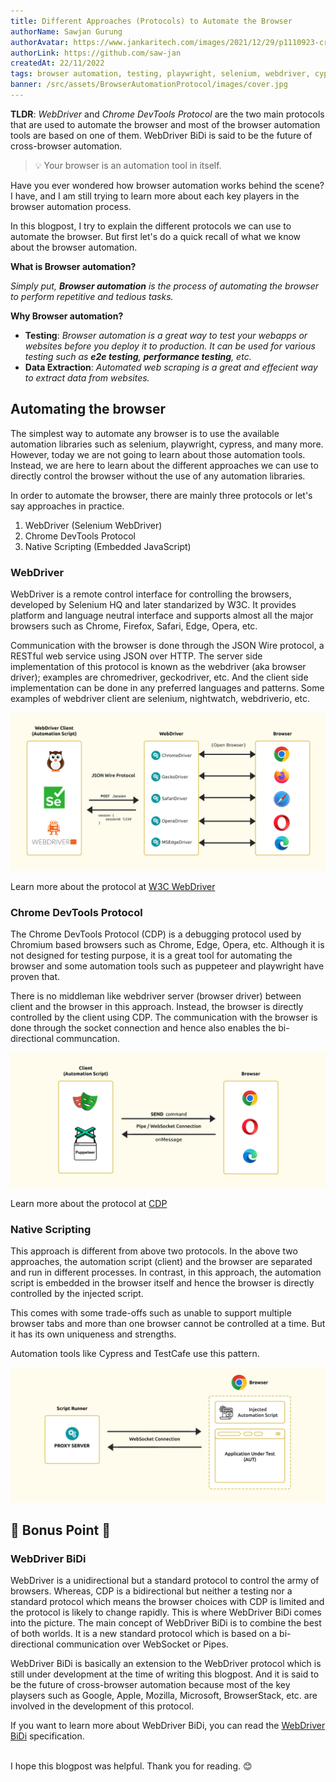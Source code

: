 ```yaml
---
title: Different Approaches (Protocols) to Automate the Browser
authorName: Sawjan Gurung
authorAvatar: https://www.jankaritech.com/images/2021/12/29/p1110923-crop-col-800.jpg
authorLink: https://github.com/saw-jan
createdAt: 22/11/2022
tags: browser automation, testing, playwright, selenium, webdriver, cypress, protocols, chrome devtools
banner: /src/assets/BrowserAutomationProtocol/images/cover.jpg
---
```


**TLDR**: _WebDriver_ and _Chrome DevTools Protocol_ are the two main protocols that are used to automate the browser and most of the browser automation tools are based on one of them. WebDriver BiDi is said to be the future of cross-browser automation.

> 💡 Your browser is an automation tool in itself.

Have you ever wondered how browser automation works behind the scene? I have, and I am still trying to learn more about each key players in the browser automation process.

In this blogpost, I try to explain the different protocols we can use to automate the browser. But first let's do a quick recall of what we know about the browser automation.

**What is Browser automation?**

_Simply put, **Browser automation** is the process of automating the browser to perform repetitive and tedious tasks._

**Why Browser automation?**

- **Testing**: _Browser automation is a great way to test your webapps or websites before you deploy it to production. It can be used for various testing such as **e2e testing**, **performance testing**, etc._
- **Data Extraction**: _Automated web scraping is a great and effecient way to extract data from websites._

## Automating the browser

The simplest way to automate any browser is to use the available automation libraries such as selenium, playwright, cypress, and many more. However, today we are not going to learn about those automation tools. Instead, we are here to learn about the different approaches we can use to directly control the browser without the use of any automation libraries.

In order to automate the browser, there are mainly three protocols or let's say approaches in practice.

1. WebDriver (Selenium WebDriver)
2. Chrome DevTools Protocol
3. Native Scripting (Embedded JavaScript)

### WebDriver

WebDriver is a remote control interface for controlling the browsers, developed by Selenium HQ and later standarized by W3C. It provides platform and language neutral interface and supports almost all the major browsers such as Chrome, Firefox, Safari, Edge, Opera, etc.

Communication with the browser is done through the JSON Wire protocol, a RESTful web service using JSON over HTTP. The server side implementation of this protocol is known as the webdriver (aka browser driver); examples are chromedriver, geckodriver, etc. And the client side implementation can be done in any preferred languages and patterns. Some examples of webdriver client are selenium, nightwatch, webdriverio, etc.

![WebDriver Protocol](/src/assets/BrowserAutomationProtocol/images/webdriver_ill.jpg)

Learn more about the protocol at [W3C WebDriver](https://w3c.github.io/webdriver/)

### Chrome DevTools Protocol

The Chrome DevTools Protocol (CDP) is a debugging protocol used by Chromium based browsers such as Chrome, Edge, Opera, etc. Although it is not designed for testing purpose, it is a great tool for automating the browser and some automation tools such as puppeteer and playwright have proven that.

There is no middleman like webdriver server (browser driver) between client and the browser in this approach. Instead, the browser is directly controlled by the client using CDP. The communication with the browser is done through the socket connection and hence also enables the bi-directional communcation.

![Chrome DevTools Protocol](/src/assets/BrowserAutomationProtocol/images/cdp_ill.jpg)

Learn more about the protocol at [CDP](https://chromedevtools.github.io/devtools-protocol/)

### Native Scripting

This approach is different from above two protocols. In the above two approaches, the automation script (client) and the browser are separated and run in different processes. In contrast, in this approach, the automation script is embedded in the browser itself and hence the browser is directly controlled by the injected script.

This comes with some trade-offs such as unable to support multiple browser tabs and more than one browser cannot be controlled at a time. But it has its own uniqueness and strengths.

Automation tools like Cypress and TestCafe use this pattern.

![Native Scripting Approach](/src/assets/BrowserAutomationProtocol/images/native_ill.jpg)

## 🎊 Bonus Point 🎊

### WebDriver BiDi

WebDriver is a unidirectional but a standard protocol to control the army of browsers. Whereas, CDP is a bidirectional but neither a testing nor a standard protocol which means the browser choices with CDP is limited and the protocol is likely to change rapidly. This is where WebDriver BiDi comes into the picture. The main concept of WebDriver BiDi is to combine the best of both worlds. It is a new standard protocol which is based on a bi-directional communication over WebSocket or Pipes.

WebDriver BiDi is basically an extension to the WebDriver protocol which is still under development at the time of writing this blogpost. And it is said to be the future of cross-browser automation because most of the key playsers such as Google, Apple, Mozilla, Microsoft, BrowserStack, etc. are involved in the development of this protocol.

If you want to learn more about WebDriver BiDi, you can read the [WebDriver BiDi](https://w3c.github.io/webdriver-bidi/) specification.

\
I hope this blogpost was helpful. Thank you for reading. 😊
